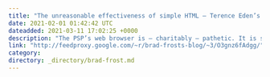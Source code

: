 ```yaml
---
title: "The unreasonable effectiveness of simple HTML – Terence Eden’s Blog"
date: 2021-02-01 01:42:42 UTC
dateadded: 2021-03-11 17:02:25 +0000
description: "The PSP’s web browser is – charitably – pathetic. It is slow, frequently runs out of memory, and can only open 3 tabs at a time. But the GOV.UK pages are written in simple HTML. They are designed to be […]"
link: "http://feedproxy.google.com/~r/brad-frosts-blog/~3/O3gnz6fAdgg/"
category:
directory: _directory/brad-frost.md
---
```


